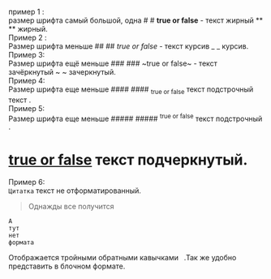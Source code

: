 пример 1 : </br>
размер шрифта самый большой, одна # # **true or false** - текст жирный ** ** жирный.</br>
Пример 2 :</br>
Размер шрифта меньше ## ## _true or false_ - текст курсив _ _ курсив.</br>
Пример 3:</br>
Размер шрифта ещё меньше ### ### ~true or false~ - текст зачёркнутый ~ ~ зачеркнутый.</br>
Пример 4:</br>
Размер шрифта еще меньше #### #### <sub>true or false</sub> текст подстрочный текст <sub></sub>.</br>
Пример 5:</br>
Размер шрифта еще меньше ##### ##### <sup>true or false</sup> текст подстрочный <sup></sup>.</br>
# <ins>true or false</ins> текст подчеркнутый.</br>
Пример 6:</br>
`Цитатка` текст не отформатированный.</br>
> Однажды все получится</br>
```
А
тут
нет
формата
```
Oтображается тройными обратными кавычками ``` ```.Так же удобно представить в блочном формате.</br>
